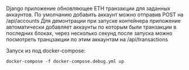 Django приложение обновляющее ETH транзакции для заданных аккаунтов.
По умолчанию добавить аккаунт можно отправив POST на /api/accounts
Для демонтрации при запуске контейнера приложение автоматически добавляет аккаунты по которым были транзакции в
 последних блоках, через несколько секунд после запуска можно посмотреть транцзакции по этим аккаунтам
 на /api/transactions
 
 Запуск из под docker-compose:
 
```docker-compose -f docker-compose.debug.yml up```
